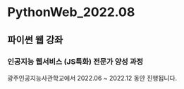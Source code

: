 # PythonWeb_2022.08
## 파이썬 웹 강좌

### 인공지능 웹서비스 (JS특화) 전문가 양성 과정
광주인공지능사관학교에서 2022.06 ~ 2022.12 동안 진행됩니다. 

